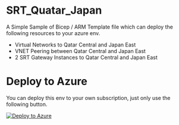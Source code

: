 # SRT_Quatar_Japan
A Simple Sample of Bicep / ARM Template file which can deploy the following resources to your azure env.
- Virtual Networks to Qatar Central and Japan East
- VNET Peering between Qatar Central and Japan East
- 2 SRT Gateway Instances to Qatar Central and Japan East

# Deploy to Azure
You can deploy this env to your own subscription, just only use the following button.

[![Deploy to Azure](https://aka.ms/deploytoazurebutton)](https://portal.azure.com/#create/Microsoft.Template/uri/https%3A%2F%2Fraw.githubusercontent.com%2Ftokawa-ms%2FSRT_Quatar_Japan%2Fmain%2Fquatar_japan.json)
